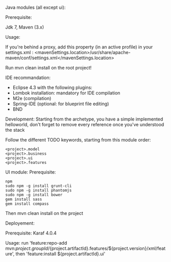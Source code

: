 Java modules (all except ui): 

Prerequisite: 

Jdk 7, Maven (3.x)

Usage:

If you're behind a proxy, add this property (in an active profile) in your settings.xml : <mavenSettings.location>/usr/share/apache-maven/conf/settings.xml</mavenSettings.location>

Run mvn clean install on the root project!

IDE recommandation:

* Eclipse 4.3 with the following plugins:
* Lombok installation: mandatory for IDE compilation
* M2e (compilation)
* Spring-IDE (optional: for blueprint file editing)
* BND

Development:
Starting from the archetype, you have a simple implemented helloworld, don't forget to remove every reference once you've understood the stack

Follow the different TODO keywords, starting from this module order:

    <project>.model
    <project>.business
    <project>.ui
    <project>.features

UI module:
Prerequisite:

    npm
    sudo npm -g install grunt-cli
    sudo npm -g install phantomjs
    sudo npm -g install bower
    gem install sass
    gem install compass


Then mvn clean install on the project

Deployement:

Prerequisite: Karaf 4.0.4

Usage: run 'feature:repo-add mvn:${project.groupId}/${project.artifactId}.features/${project.version}/xml/feature', then 'feature:install ${project.artifactId}.ui'
